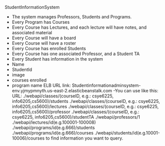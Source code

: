StudentInformationSystem 
- The system manages Professors, Students and Programs.
- Every Program has Courses
- Every Course has Lectures, and each lecture will have notes, and associated material
- Every Course will have a board
- Every Course will have a roster 
- Every Course has enrolled Students
- Every Course has one associated Professor, and a Student TA
- Every Student has information in the system 
- Name        
- StudentId
- image     
- courses enrolled
- program name
ELB URL link: Studentinformationadminsystem-env.yjmypmnyth.us-east-2.elasticbeanstalk.com
-You can use like this:
URL: 
./webapi/classes/(courseID, e.g.: csye6225, info6205,cs5600)/students
./webapi/classes/(courseID, e.g.: csye6225, info6205,cs5600)/lectures
./webapi/classes/(courseID, e.g.: csye6225, info6205,cs5600)/professor
./webapi/classes/(courseID, e.g.: csye6225, info6205,cs5600)/studentTA
./webapi/professors/1
./webapi/lectures/id(e.g.100001-100008)
./webapi/programs/id(e.g.666)/students
./webapi/programs/id(e.g.666)/courses
./webapi/students/id(e.g.10001-10006)/courses
to find information you want to query.
